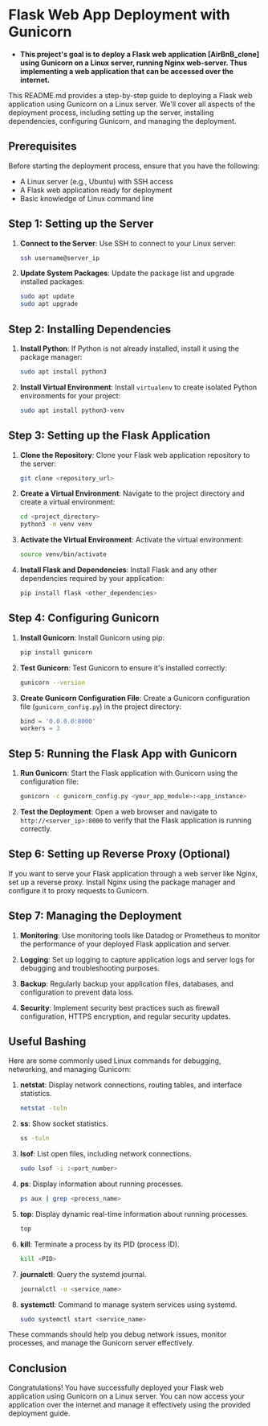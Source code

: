 # Flask Web App Deployment with Gunicorn

- **This project's goal is to deploy a Flask web application [AirBnB_clone] using Gunicorn on a Linux server, running Nginx web-server. Thus implementing a web application that can be accessed over the internet.**

This README.md provides a step-by-step guide to deploying a Flask web application using Gunicorn on a Linux server. We'll cover all aspects of the deployment process, including setting up the server, installing dependencies, configuring Gunicorn, and managing the deployment.

## Prerequisites

Before starting the deployment process, ensure that you have the following:

- A Linux server (e.g., Ubuntu) with SSH access
- A Flask web application ready for deployment
- Basic knowledge of Linux command line

## Step 1: Setting up the Server

1. **Connect to the Server**: Use SSH to connect to your Linux server:
    ```bash
    ssh username@server_ip
    ```

2. **Update System Packages**: Update the package list and upgrade installed packages:
    ```bash
    sudo apt update
    sudo apt upgrade
    ```

## Step 2: Installing Dependencies

1. **Install Python**: If Python is not already installed, install it using the package manager:
    ```bash
    sudo apt install python3
    ```

2. **Install Virtual Environment**: Install `virtualenv` to create isolated Python environments for your project:
    ```bash
    sudo apt install python3-venv
    ```

## Step 3: Setting up the Flask Application

1. **Clone the Repository**: Clone your Flask web application repository to the server:
    ```bash
    git clone <repository_url>
    ```

2. **Create a Virtual Environment**: Navigate to the project directory and create a virtual environment:
    ```bash
    cd <project_directory>
    python3 -m venv venv
    ```

3. **Activate the Virtual Environment**: Activate the virtual environment:
    ```bash
    source venv/bin/activate
    ```

4. **Install Flask and Dependencies**: Install Flask and any other dependencies required by your application:
    ```bash
    pip install flask <other_dependencies>
    ```

## Step 4: Configuring Gunicorn

1. **Install Gunicorn**: Install Gunicorn using pip:
    ```bash
    pip install gunicorn
    ```

2. **Test Gunicorn**: Test Gunicorn to ensure it's installed correctly:
    ```bash
    gunicorn --version
    ```

3. **Create Gunicorn Configuration File**: Create a Gunicorn configuration file (`gunicorn_config.py`) in the project directory:
    ```python
    bind = '0.0.0.0:8000'
    workers = 3
    ```

## Step 5: Running the Flask App with Gunicorn

1. **Run Gunicorn**: Start the Flask application with Gunicorn using the configuration file:
    ```bash
    gunicorn -c gunicorn_config.py <your_app_module>:<app_instance>
    ```

2. **Test the Deployment**: Open a web browser and navigate to `http://<server_ip>:8000` to verify that the Flask application is running correctly.

## Step 6: Setting up Reverse Proxy (Optional)

If you want to serve your Flask application through a web server like Nginx, set up a reverse proxy. Install Nginx using the package manager and configure it to proxy requests to Gunicorn.

## Step 7: Managing the Deployment

1. **Monitoring**: Use monitoring tools like Datadog or Prometheus to monitor the performance of your deployed Flask application and server.

2. **Logging**: Set up logging to capture application logs and server logs for debugging and troubleshooting purposes.

3. **Backup**: Regularly backup your application files, databases, and configuration to prevent data loss.

4. **Security**: Implement security best practices such as firewall configuration, HTTPS encryption, and regular security updates.

## Useful Bashing

Here are some commonly used Linux commands for debugging, networking, and managing Gunicorn:

1. **netstat**: Display network connections, routing tables, and interface statistics.
   ```bash
   netstat -tuln
   ```

2. **ss**: Show socket statistics.
   ```bash
   ss -tuln
   ```

3. **lsof**: List open files, including network connections.
   ```bash
   sudo lsof -i :<port_number>
   ```

4. **ps**: Display information about running processes.
   ```bash
   ps aux | grep <process_name>
   ```

5. **top**: Display dynamic real-time information about running processes.
   ```bash
   top
   ```

6. **kill**: Terminate a process by its PID (process ID).
   ```bash
   kill <PID>
   ```

7. **journalctl**: Query the systemd journal.
   ```bash
   journalctl -u <service_name>
   ```

8. **systemctl**: Command to manage system services using systemd.
   ```bash
   sudo systemctl start <service_name>
   ```

These commands should help you debug network issues, monitor processes, and manage the Gunicorn server effectively.

## Conclusion

Congratulations! You have successfully deployed your Flask web application using Gunicorn on a Linux server. You can now access your application over the internet and manage it effectively using the provided deployment guide.
